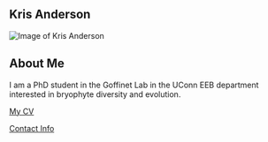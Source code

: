 ## Kris Anderson
![Image of Kris Anderson](images/headshot.png)

## About Me
I am a PhD student in the Goffinet Lab in the UConn EEB department interested in bryophyte diversity and evolution.

[My CV](PDFs/cv.pdf)

[Contact Info](contact-info.html)
